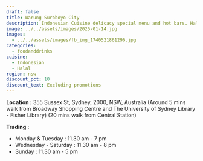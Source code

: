 ```yaml
---
draft: false
title: Warung Suroboyo City
description: Indonesian Cuisine delicacy special menu and hot bars. Halal
image: ../../assets/images/2025-01-14.jpg
images:
  - ../../assets/images/fb_img_1740521861296.jpg
categories:
  - foodanddrinks
cuisine:
  - Indonesian
  - Halal
region: nsw
discount_pct: 10
discount_text: Excluding promotions
---
```

**Location :** 355 Sussex St, Sydney, 2000, NSW, Australia [](<>)
(Around 5 mins walk from Broadway Shopping Centre and The University of Sydney Library - Fisher Library)
(20 mins walk from Central Station)

**Trading :**

* Monday & Tuesday : 11.30 am - 7 pm
* Wednesday - Saturday : 11.30 am - 8 pm
* Sunday : 11.30 am - 5 pm
